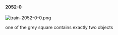 #### 2052-0
![train-2052-0-0.png](https://github.com/lil-lab/nlvr/raw/master/nlvr/train/images/15/train-2052-0-0.png "train-2052-0-0.png")

one of the grey square contains exactly two objects